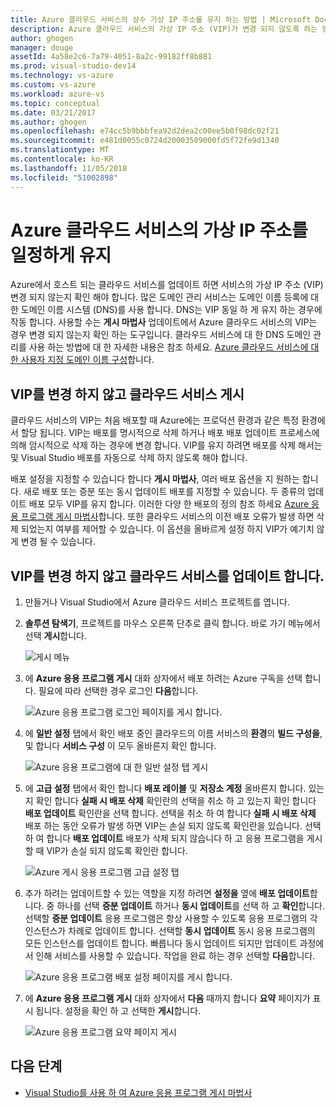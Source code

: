 ```yaml
---
title: Azure 클라우드 서비스의 상수 가상 IP 주소를 유지 하는 방법 | Microsoft Docs
description: Azure 클라우드 서비스의 가상 IP 주소 (VIP)가 변경 되지 않도록 하는 방법에 알아봅니다.
author: ghogen
manager: douge
assetId: 4a58e2c6-7a79-4051-8a2c-99182ff8b881
ms.prod: visual-studio-dev14
ms.technology: vs-azure
ms.custom: vs-azure
ms.workload: azure-vs
ms.topic: conceptual
ms.date: 03/21/2017
ms.author: ghogen
ms.openlocfilehash: e74cc5b9bbbfea92d2dea2c00ee5b0f98dc02f21
ms.sourcegitcommit: e481d0055c0724d20003509000fd5f72fe9d1340
ms.translationtype: MT
ms.contentlocale: ko-KR
ms.lasthandoff: 11/05/2018
ms.locfileid: "51002898"
---
```

# <a name="retain-a-constant-virtual-ip-address-for-an-azure-cloud-service"></a>Azure 클라우드 서비스의 가상 IP 주소를 일정하게 유지
Azure에서 호스트 되는 클라우드 서비스를 업데이트 하면 서비스의 가상 IP 주소 (VIP) 변경 되지 않는지 확인 해야 합니다. 많은 도메인 관리 서비스는 도메인 이름 등록에 대 한 도메인 이름 시스템 (DNS)를 사용 합니다. DNS는 VIP 동일 하 게 유지 하는 경우에 작동 합니다. 사용할 수는 **게시 마법사** 업데이트에서 Azure 클라우드 서비스의 VIP는 경우 변경 되지 않는지 확인 하는 도구입니다. 클라우드 서비스에 대 한 DNS 도메인 관리를 사용 하는 방법에 대 한 자세한 내용은 참조 하세요. [Azure 클라우드 서비스에 대 한 사용자 지정 도메인 이름 구성](/azure/cloud-services/cloud-services-custom-domain-name-portal)합니다.

## <a name="publish-a-cloud-service-without-changing-its-vip"></a>VIP를 변경 하지 않고 클라우드 서비스 게시
클라우드 서비스의 VIP는 처음 배포할 때 Azure에는 프로덕션 환경과 같은 특정 환경에서 할당 됩니다. VIP는 배포를 명시적으로 삭제 하거나 배포 배포 업데이트 프로세스에 의해 암시적으로 삭제 하는 경우에 변경 합니다. VIP를 유지 하려면 배포를 삭제 해서는 및 Visual Studio 배포를 자동으로 삭제 하지 않도록 해야 합니다. 

배포 설정을 지정할 수 있습니다 합니다 **게시 마법사**, 여러 배포 옵션을 지 원하는 합니다. 새로 배포 또는 증분 또는 동시 업데이트 배포를 지정할 수 있습니다. 두 종류의 업데이트 배포 모두 VIP를 유지 합니다. 이러한 다양 한 배포의 정의 참조 하세요 [Azure 응용 프로그램 게시 마법사](vs-azure-tools-publish-azure-application-wizard.md)합니다. 또한 클라우드 서비스의 이전 배포 오류가 발생 하면 삭제 되었는지 여부를 제어할 수 있습니다. 이 옵션을 올바르게 설정 하지 VIP가 예기치 않게 변경 될 수 있습니다.

## <a name="update-a-cloud-service-without-changing-its-vip"></a>VIP를 변경 하지 않고 클라우드 서비스를 업데이트 합니다.
1. 만들거나 Visual Studio에서 Azure 클라우드 서비스 프로젝트를 엽니다. 

2. **솔루션 탐색기**, 프로젝트를 마우스 오른쪽 단추로 클릭 합니다. 바로 가기 메뉴에서 선택 **게시**합니다.

    ![게시 메뉴](./media/vs-azure-tools-cloud-service-retain-a-constant-virtual-ip-address/solution-explorer-publish-menu.png)

3. 에 **Azure 응용 프로그램 게시** 대화 상자에서 배포 하려는 Azure 구독을 선택 합니다. 필요에 따라 선택한 경우 로그인 **다음**합니다.

    ![Azure 응용 프로그램 로그인 페이지를 게시 합니다.](./media/vs-azure-tools-cloud-service-retain-a-constant-virtual-ip-address/azure-publish-signin.png)

4. 에 **일반 설정** 탭에서 확인 배포 중인 클라우드의 이름 서비스의 **환경**의 **빌드 구성을**, 및 합니다 **서비스 구성** 이 모두 올바른지 확인 합니다.

    ![Azure 응용 프로그램에 대 한 일반 설정 탭 게시](./media/vs-azure-tools-cloud-service-retain-a-constant-virtual-ip-address/azure-publish-common-settings.png)

5. 에 **고급 설정** 탭에서 확인 합니다 **배포 레이블** 및 **저장소 계정** 올바른지 합니다. 있는지 확인 합니다 **실패 시 배포 삭제** 확인란의 선택을 취소 하 고 있는지 확인 합니다 **배포 업데이트** 확인란을 선택 합니다. 선택을 취소 하 여 합니다 **실패 시 배포 삭제** 배포 하는 동안 오류가 발생 하면 VIP는 손실 되지 않도록 확인란을 있습니다. 선택 하 여 합니다 **배포 업데이트** 배포가 삭제 되지 않습니다 하 고 응용 프로그램을 게시할 때 VIP가 손실 되지 않도록 확인란 합니다. 

    ![Azure 게시 응용 프로그램 고급 설정 탭](./media/vs-azure-tools-cloud-service-retain-a-constant-virtual-ip-address/azure-publish-advanced-settings.png)

6. 추가 하려는 업데이트할 수 있는 역할을 지정 하려면 **설정을** 옆에 **배포 업데이트**합니다. 중 하나를 선택 **증분 업데이트** 하거나 **동시 업데이트**를 선택 하 고 **확인**합니다. 선택할 **증분 업데이트** 응용 프로그램은 항상 사용할 수 있도록 응용 프로그램의 각 인스턴스가 차례로 업데이트 합니다. 선택할 **동시 업데이트** 동시 응용 프로그램의 모든 인스턴스를 업데이트 합니다. 빠릅니다 동시 업데이트 되지만 업데이트 과정에서 인해 서비스를 사용할 수 있습니다. 작업을 완료 하는 경우 선택할 **다음**합니다.

    ![Azure 응용 프로그램 배포 설정 페이지를 게시 합니다.](./media/vs-azure-tools-cloud-service-retain-a-constant-virtual-ip-address/azure-publish-deployment-update-settings.png)

7. 에 **Azure 응용 프로그램 게시** 대화 상자에서 **다음** 때까지 합니다 **요약** 페이지가 표시 됩니다. 설정을 확인 하 고 선택한 **게시**합니다.
   
    ![Azure 응용 프로그램 요약 페이지 게시](./media/vs-azure-tools-cloud-service-retain-a-constant-virtual-ip-address/azure-publish-summary.png)

## <a name="next-steps"></a>다음 단계
- [Visual Studio를 사용 하 여 Azure 응용 프로그램 게시 마법사](vs-azure-tools-publish-azure-application-wizard.md)

